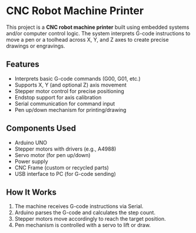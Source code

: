 # CNC Robot Machine Printer

This project is a **CNC robot machine printer** built using embedded systems and/or computer control logic. The system interprets G-code instructions to move a pen or a toolhead across X, Y, and Z axes to create precise drawings or engravings.

##  Features

- Interprets basic G-code commands (G00, G01, etc.)
- Supports X, Y (and optional Z) axis movement
- Stepper motor control for precise positioning
- Endstop support for axis calibration
- Serial communication for command input
- Pen up/down mechanism for printing/drawing

##  Components Used

- Arduino UNO
- Stepper motors with drivers (e.g., A4988)
- Servo motor (for pen up/down)
- Power supply
- CNC Frame (custom or recycled parts)
- USB interface to PC (for G-code sending)

##  How It Works

1. The machine receives G-code instructions via Serial.
2. Arduino parses the G-code and calculates the step count.
3. Stepper motors move accordingly to reach the target position.
4. Pen mechanism is controlled with a servo to lift or draw.



